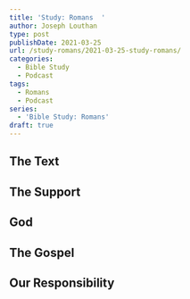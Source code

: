 ```yaml
---
title: 'Study: Romans  '
author: Joseph Louthan
type: post
publishDate: 2021-03-25
url: /study-romans/2021-03-25-study-romans/
categories:
  - Bible Study
  - Podcast
tags:
  - Romans
  - Podcast
series:
  - 'Bible Study: Romans'
draft: true
---
```

## The Text



## The Support



## God



## The Gospel



## Our Responsibility



